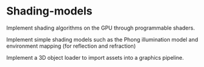 # Shading-models

Implement shading algorithms on the GPU through programmable shaders.

Implement simple shading models such as the Phong illumination model and environment mapping (for reflection and refraction)

Implement a 3D object loader to import assets into a graphics pipeline.
